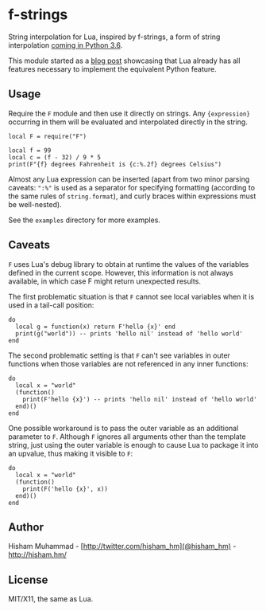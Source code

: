 # f-strings

String interpolation for Lua, inspired by f-strings, a form of string interpolation
[coming in Python 3.6](https://zerokspot.com/weblog/2015/12/31/new-string-formatting-in-python/).

This module started as a [blog post](http://hisham.hm/2016/01/04/string-interpolation-in-lua/)
showcasing that Lua already has all features necessary to implement the equivalent Python feature.

## Usage

Require the `F` module and then use it directly on strings. Any `{expression}` occurring
in them will be evaluated and interpolated directly in the string.

    local F = require("F")

    local f = 99
    local c = (f - 32) / 9 * 5
    print(F"{f} degrees Fahrenheit is {c:%.2f} degrees Celsius")

Almost any Lua expression can be inserted (apart from two minor parsing caveats: `":%"`
is used as a separator for specifying formatting (according to the same rules of
`string.format`), and curly braces within expressions must be well-nested).

See the `examples` directory for more examples.

## Caveats

`F` uses Lua's debug library to obtain at runtime the values of the variables defined in the current scope. However, this information is not always available, in which case F might return unexpected results.

The first problematic situation is that `F` cannot see local variables when it is used in a tail-call position:

    do
      local g = function(x) return F'hello {x}' end
      print(g("world")) -- prints 'hello nil' instead of 'hello world'
    end

The second problematic setting is that `F` can't see variables in outer functions when those variables are not referenced in any inner functions:

    do
      local x = "world"
      (function()
        print(F'hello {x}') -- prints 'hello nil' instead of 'hello world'
      end)()
    end

One possible workaround is to pass the outer variable as an additional parameter to `F`. Although `F` ignores all arguments other than the template string, just using the outer variable is enough to cause Lua to package it into an upvalue, thus making it visible to `F`:

    do
      local x = "world"
      (function()
        print(F('hello {x}', x))
      end)()
    end

## Author

Hisham Muhammad - [http://twitter.com/hisham_hm](@hisham_hm) - http://hisham.hm/

## License

MIT/X11, the same as Lua.
